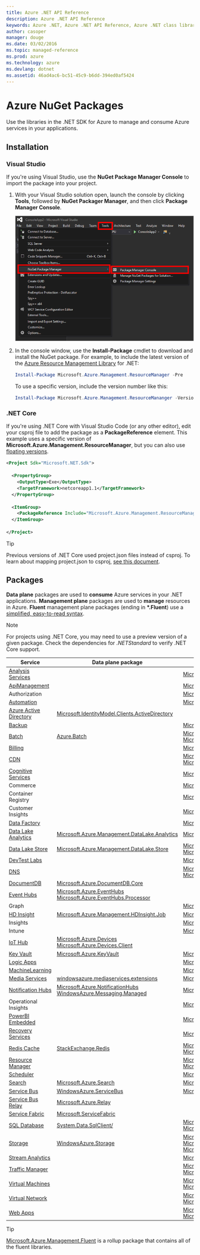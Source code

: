 ```yaml
---
title: Azure .NET API Reference 
description: Azure .NET API Reference 
keywords: Azure .NET, Azure .NET API Reference, Azure .NET class library
author: casoper
manager: douge
ms.date: 03/02/2016
ms.topic: managed-reference
ms.prod: azure
ms.technology: azure
ms.devlang: dotnet
ms.assetid: 46ad4ac6-bc51-45c9-b6dd-394ed0af5424
---
```


# Azure NuGet Packages

Use the libraries in the .NET SDK for Azure to manage and consume Azure services in your applications.  

## Installation

### Visual Studio

If you're using Visual Studio, use the **NuGet Package Manager Console** to import the package into your project.

1. With your Visual Studio solution open, launch the console by clicking **Tools**, followed by **NuGet Packager Manager**, and then click **Package Manager Console**.  

    ![Package Manager Console](./media/index/package-manager.png)

2. In the console window, use the **Install-Package** cmdlet to download and install the NuGet package.  For example, to include the latest version of the [Azure Resource Management Library](http://www.nuget.org/packages/Microsoft.Azure.Management.ResourceManager) for .NET:

    ```powershell
    Install-Package Microsoft.Azure.Management.ResourceManager -Pre 
    ``` 
    To use a specific version, include the version number like this:

    ```powershell
    Install-Package Microsoft.Azure.Management.ResourceMananger -Version 1.4.0-preview
    ``` 

### .NET Core

If you're using .NET Core with Visual Studio Code (or any other editor), edit your csproj file to add the package as a **PackageReference** element.  This example uses a specific version of **Microsoft.Azure.Management.ResourceManager**, but you can also use [floating versions](/nuget/consume-packages/package-references-in-project-files#floating-versions).

```xml
<Project Sdk="Microsoft.NET.Sdk">

  <PropertyGroup>
    <OutputType>Exe</OutputType>
    <TargetFramework>netcoreapp1.1</TargetFramework>
  </PropertyGroup>

  <ItemGroup>
    <PackageReference Include="Microsoft.Azure.Management.ResourceManager" Version="1.4.0-preview" />
  </ItemGroup>

</Project>
```

> [!TIP]
> Previous versions of .NET Core used project.json files instead of csproj.  To learn about mapping project.json to csproj, [see this document](/dotnet/articles/core/tools/project-json-to-csproj).

## Packages

**Data plane** packages are used to **consume** Azure services in your .NET applications.  **Management plane** packages are used to **manage** resources in Azure.  **Fluent** management plane packages (ending in **\*.Fluent**) use a [simplified, easy-to-read syntax](https://azure.microsoft.com/blog/simpler-azure-management-libraries-for-net/).

> [!NOTE]
> For projects using .NET Core, you may need to use a preview version of a given package. Check the dependencies for *.NETStandard* to verify .NET Core support.

Service | Data plane package | Management plane package
--------|--------------------|-------------------------
[Analysis Services](https://docs.microsoft.com/azure/analysis-services/) | | [Microsoft.Azure.Management.Analysis](https://www.nuget.org/packages/Microsoft.Azure.Management.Analysis)
[ApiManagement](https://docs.microsoft.com/azure/api-management/) | | [Microsoft.Azure.Management.ApiManagement](https://www.nuget.org/packages/Microsoft.Azure.Management.ApiManagement)
Authorization | | [Microsoft.Azure.Management.Authorization](https://www.nuget.org/packages/Microsoft.Azure.Management.Authorization)
[Automation](https://docs.microsoft.com/azure/automation/) | | [Microsoft.Azure.Management.Automation](https://www.nuget.org/packages/Microsoft.Azure.Management.Automation)
[Azure Active Directory](https://docs.microsoft.com/azure/active-directory) | [Microsoft.IdentityModel.Clients.ActiveDirectory](https://www.nuget.org/packages/Microsoft.IdentityModel.Clients.ActiveDirectory) | 
[Backup](https://docs.microsoft.com/azure/backup/) | | [Microsoft.Azure.Management.RecoveryServices.Backup](https://www.nuget.org/packages/Microsoft.Azure.Management.RecoveryServices.Backup)
[Batch](https://docs.microsoft.com/azure/batch/) | [Azure.Batch](https://www.nuget.org/packages/Azure.Batch) | [Microsoft.Azure.Management.Batch.Fluent](https://www.nuget.org/packages/Microsoft.Azure.Management.Batch.Fluent)<br/>[Microsoft.Azure.Management.Batch](https://www.nuget.org/packages/Microsoft.Azure.Management.Batch)
[Billing](https://docs.microsoft.com/azure/billing/) | | [Microsoft.Azure.Management.Billing](https://www.nuget.org/packages/Microsoft.Azure.Management.Billing)
[CDN](https://docs.microsoft.com/azure/cdn/) | | [Microsoft.Azure.Management.Cdn.Fluent](https://www.nuget.org/packages/Microsoft.Azure.Management.Cdn.Fluent)<br/>[Microsoft.Azure.Management.Cdn](https://www.nuget.org/packages/Microsoft.Azure.Management.Cdn)
[Cognitive Services](https://docs.microsoft.com/azure/cognitive-services/) | | [Microsoft.Azure.Management.CognitiveServices](https://www.nuget.org/packages/Microsoft.Azure.Management.CognitiveServices)
Commerce | | [Microsoft.Azure.Commerce.UsageAggregates](https://www.nuget.org/packages/Microsoft.Azure.Commerce.UsageAggregates)
Container Registry | | [Microsoft.Azure.Management.ContainerRegistry](https://www.nuget.org/packages/Microsoft.Azure.Management.ContainerRegistry)
Customer Insights | | [Microsoft.Azure.Management.CustomerInsights](https://www.nuget.org/packages/Microsoft.Azure.Management.CustomerInsights)
[Data Factory](https://docs.microsoft.com/azure/data-factory/) | | [Microsoft.Azure.Management.DataFactories](https://www.nuget.org/packages/Microsoft.Azure.Management.DataFactories)
[Data Lake Analytics](https://docs.microsoft.com/azure/data-lake-analytics/) | [Microsoft.Azure.Management.DataLake.Analytics](http://www.nuget.org/packages/Microsoft.Azure.Management.DataLake.Analytics) | [Microsoft.Azure.Management.DataLake.Analytics](https://www.nuget.org/packages/Microsoft.Azure.Management.DataLake.Analytics)
[Data Lake Store](https://docs.microsoft.com/azure/data-lake-store/) | [Microsoft.Azure.Management.DataLake.Store](http://www.nuget.org/packages/Microsoft.Azure.Management.DataLake.Store) | [Microsoft.Azure.Management.DataLake.Store](https://www.nuget.org/packages/Microsoft.Azure.Management.DataLake.Store)<br/>[Microsoft.Azure.Management.DataLake.StoreUploader](https://www.nuget.org/packages/Microsoft.Azure.Management.DataLake.StoreUploader)
[DevTest Labs](https://docs.microsoft.com/azure/devtest-lab/) | | [Microsoft.Azure.Management.DevTestLabs](https://www.nuget.org/packages/Microsoft.Azure.Management.DevTestLabs)
[DNS](https://docs.microsoft.com/azure/dns/) | | [Microsoft.Azure.Management.Dns.Fluent](https://www.nuget.org/packages/Microsoft.Azure.Management.Dns.Fluent)<br/>[Microsoft.Azure.Management.Dns](https://www.nuget.org/packages/Microsoft.Azure.Management.Dns)
[DocumentDB](https://docs.microsoft.com/azure/documentdb/) | [Microsoft.Azure.DocumentDB.Core](https://www.nuget.org/packages/Microsoft.Azure.DocumentDB.Core) | 
[Event Hubs](https://docs.microsoft.com/azure/event-hubs/) | [Microsoft.Azure.EventHubs](https://www.nuget.org/packages/Microsoft.Azure.EventHubs)<br/>[Microsoft.Azure.EventHubs.Processor](https://www.nuget.org/packages/Microsoft.Azure.EventHubs.Processor)
Graph | | [Microsoft.Azure.Graph.RBAC](https://www.nuget.org/packages/Microsoft.Azure.Graph.RBAC)
[HD Insight](https://docs.microsoft.com/azure/hdinsight/) | [Microsoft.Azure.Management.HDInsight.Job](http://www.nuget.org/packages/Microsoft.Azure.Management.HDInsight.Job) | [Microsoft.Azure.Management.HDInsight](https://www.nuget.org/packages/Microsoft.Azure.Management.HDInsight)
Insights | | [Microsoft.Azure.Insights](https://www.nuget.org/packages/Microsoft.Azure.Insights)
Intune | | [Microsoft.Azure.Management.Intune](https://www.nuget.org/packages/Microsoft.Azure.Management.Intune)
[IoT Hub](https://www.nuget.org/packages/Microsoft.Azure.DocumentDB.Core/) | [Microsoft.Azure.Devices](https://www.nuget.org/packages/Microsoft.Azure.Devices)<br/>[Microsoft.Azure.Devices.Client](https://www.nuget.org/packages/Microsoft.Azure.Devices.Client)
[Key Vault](https://docs.microsoft.com/azure/key-vault/) | [Microsoft.Azure.KeyVault](https://www.nuget.org/packages/Microsoft.Azure.KeyVault) | [Microsoft.Azure.Management.KeyVault.Fluent](https://www.nuget.org/packages/Microsoft.Azure.Management.KeyVault.Fluent)[Microsoft.Azure.Management.KeyVault](https://www.nuget.org/packages/Microsoft.Azure.Management.KeyVault)
[Logic Apps](https://docs.microsoft.com/azure/logic-apps/) | | [Microsoft.Azure.Management.Logic](https://www.nuget.org/packages/Microsoft.Azure.Management.Logic)
[MachineLearning](https://docs.microsoft.com/azure/machine-learning/) | | [Microsoft.Azure.Management.MachineLearning](https://www.nuget.org/packages/Microsoft.Azure.Management.MachineLearning)
[Media Services](https://docs.microsoft.com/azure/media-services/) | [windowsazure.mediaservices.extensions](https://www.nuget.org/packages/windowsazure.mediaservices.extensions) | [Microsoft.Azure.Management.Media](https://www.nuget.org/packages/Microsoft.Azure.Management.Media)
[Notification Hubs](https://docs.microsoft.com/azure/notification-hubs/) | [Microsoft.Azure.NotificationHubs](https://www.nuget.org/packages/Microsoft.Azure.NotificationHubs)<br/>[WindowsAzure.Messaging.Managed](https://www.nuget.org/packages/WindowsAzure.Messaging.Managed) | [Microsoft.Azure.Management.NotificationHubs](https://www.nuget.org/packages/Microsoft.Azure.Management.NotificationHubs)
Operational Insights | | [Microsoft.Azure.Management.OperationalInsights](https://www.nuget.org/packages/Microsoft.Azure.Management.OperationalInsights)
[PowerBI Embedded](https://docs.microsoft.com/azure/power-bi-embedded/) | | [Microsoft.Azure.Management.PowerBIEmbedded](https://www.nuget.org/packages/Microsoft.Azure.Management.PowerBIEmbedded)
[Recovery Services](https://docs.microsoft.com/azure/site-recovery/) | | [Microsoft.Azure.Management.RecoveryServices](https://www.nuget.org/packages/Microsoft.Azure.Management.RecoveryServices)
[Redis Cache](https://docs.microsoft.com/azure/redis-cache/) | [StackExchange.Redis](https://www.nuget.org/packages/StackExchange.Redis/) | [Microsoft.Azure.Management.Redis.Fluent](https://www.nuget.org/packages/Microsoft.Azure.Management.Redis.Fluent)<br/>[Microsoft.Azure.Management.Redis](https://www.nuget.org/packages/Microsoft.Azure.Management.Redis)
[Resource Manager](https://docs.microsoft.com/azure/azure-resource-manager/) | | [Microsoft.Azure.Management.ResourceManager.Fluent](https://www.nuget.org/packages/Microsoft.Azure.Management.ResourceManager.Fluent)<br/>[Microsoft.Azure.Management.ResourceManager](https://www.nuget.org/packages/Microsoft.Azure.Management.ResourceManager)
[Scheduler](https://docs.microsoft.com/azure/scheduler/) | | [Microsoft.Azure.Management.Scheduler](https://www.nuget.org/packages/Microsoft.Azure.Management.Scheduler)
[Search](https://docs.microsoft.com/azure/search/) | [Microsoft.Azure.Search](https://www.nuget.org/packages/Microsoft.Azure.Search) | [Microsoft.Azure.Management.Search](https://www.nuget.org/packages/Microsoft.Azure.Management.Search)
[Service Bus](https://docs.microsoft.com/azure/service-bus/) | [WindowsAzure.ServiceBus](https://www.nuget.org/packages/WindowsAzure.ServiceBus/) | [Microsoft.Azure.Management.ServiceBus](https://www.nuget.org/packages/Microsoft.Azure.Management.ServiceBus)
[Service Bus Relay](https://docs.microsoft.com/azure/service-bus-relay/) | [Microsoft.Azure.Relay](https://www.nuget.org/packages/Microsoft.Azure.Relay)
[Service Fabric](https://docs.microsoft.com/azure/service-fabric/) | [Microsoft.ServiceFabric](https://www.nuget.org/packages/Microsoft.ServiceFabric) | 
[SQL Database](https://docs.microsoft.com/azure/sql-database/) | [System.Data.SqlClient/](https://www.nuget.org/packages/System.Data.SqlClient/) | [Microsoft.Azure.Management.Sql.Fluent](https://www.nuget.org/packages/Microsoft.Azure.Management.Sql.Fluent)<br/>[Microsoft.Azure.Management.Sql](https://www.nuget.org/packages/Microsoft.Azure.Management.Sql)
[Storage](https://docs.microsoft.com/azure/storage/) | [WindowsAzure.Storage](http://www.nuget.org/packages/WindowsAzure.Storage) | [Microsoft.Azure.Management.Storage.Fluent](https://www.nuget.org/packages/Microsoft.Azure.Management.Storage.Fluent)<br/>[Microsoft.Azure.Management.Storage](https://www.nuget.org/packages/Microsoft.Azure.Management.Storage)<br/>[Microsoft.Azure.Storage.DataMovement](https://www.nuget.org/packages/Microsoft.Azure.Storage.DataMovement)
[Stream Analytics](https://docs.microsoft.com/azure/stream-analytics/) | | [Microsoft.Azure.Management.StreamAnalytics](https://www.nuget.org/packages/Microsoft.Azure.Management.StreamAnalytics)
[Traffic Manager](https://docs.microsoft.com/azure/traffic-manager/) | | [Microsoft.Azure.Management.TrafficManager.Fluent](https://www.nuget.org/packages/Microsoft.Azure.Management.TrafficManager.Fluent)<br/>[Microsoft.Azure.Management.TrafficManager](https://www.nuget.org/packages/Microsoft.Azure.Management.TrafficManager)
[Virtual Machines](https://docs.microsoft.com/azure/virtual-machines/) | | [Microsoft.Azure.Management.Compute.Fluent](https://www.nuget.org/packages/Microsoft.Azure.Management.Compute.Fluent)<br/>[Microsoft.Azure.Management.Compute](https://www.nuget.org/packages/Microsoft.Azure.Management.Compute)
[Virtual Network](https://docs.microsoft.com/azure/virtual-network/) | | [Microsoft.Azure.Management.Network.Fluent](https://www.nuget.org/packages/Microsoft.Azure.Management.Network.Fluent)<br/>[Microsoft.Azure.Management.Network](https://www.nuget.org/packages/Microsoft.Azure.Management.Network)
[Web Apps](https://docs.microsoft.com/azure/app-service-web) | | [Microsoft.Azure.Management.AppService.Fluent](https://www.nuget.org/packages/Microsoft.Azure.Management.AppService.Fluent)<br/>[Microsoft.Azure.Management.Websites](https://www.nuget.org/packages/Microsoft.Azure.Management.Websites)

> [!TIP]
> [Microsoft.Azure.Management.Fluent](https://www.nuget.org/packages/Microsoft.Azure.Management.Fluent) is a rollup package that contains all of the fluent libraries.
